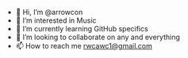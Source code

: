 - 👋 Hi, I’m @arrowcon
- 👀 I’m interested in Music
- 🌱 I’m currently learning GitHub specifics
- 💞️ I’m looking to collaborate on any and everything
- 📫 How to reach me rwcawc1@gmail.com

<!---
arrowcon/arrowcon is a ✨ special ✨ repository because its `README.md` (this file) appears on your GitHub profile.
You can click the Preview link to take a look at your changes.
--->
